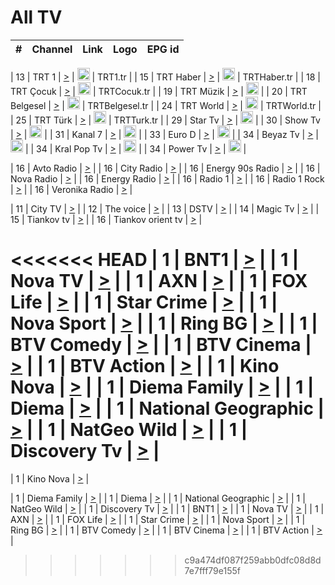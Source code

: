 <h1>All TV</h1>

| #   | Channel        | Link  | Logo | EPG id |
|:---:|:--------------:|:-----:|:----:|:------:|

| 13  | TRT 1            | [>](https://tv-trt1.medya.trt.com.tr/master.m3u8) | <img height="20" src="https://i.imgur.com/j786OLG.png"/> | TRT1.tr |
| 15  | TRT Haber        | [>](https://tv-trthaber.medya.trt.com.tr/master.m3u8) | <img height="20" src="https://i.imgur.com/OVfo8Ab.png"/> | TRTHaber.tr |
| 18  | TRT Çocuk        | [>](https://tv-trtcocuk.medya.trt.com.tr/master.m3u8) | <img height="20" src="https://i.imgur.com/QLFmD6d.png"/> | TRTCocuk.tr |
| 19  | TRT Müzik        | [>](https://tv-trtmuzik.medya.trt.com.tr/master.m3u8) | <img height="20" src="https://i.imgur.com/fIVFCEd.png"/> |
| 20  | TRT Belgesel     | [>](https://tv-trtbelgesel.medya.trt.com.tr/master.m3u8) | <img height="20" src="https://i.imgur.com/MGO87pe.png"/> | TRTBelgesel.tr |
| 24  | TRT World        | [>](https://tv-trtworld.medya.trt.com.tr/master.m3u8) | <img height="20" src="https://i.imgur.com/JEA2xpv.png"/> | TRTWorld.tr |
| 25  | TRT Türk         | [>](https://tv-trtturk.medya.trt.com.tr/master.m3u8) | <img height="20" src="https://i.imgur.com/OSTOQNw.png"/> | TRTTurk.tr |
| 29  | Star Tv   | [>](https://dogus-live.daioncdn.net/startv/startv_360p.m3u8) | <img height="20" src="https://i.imgur.com/IebUZx1.png"/> |
| 30  | Show Tv     | [>](https://ciner-live.daioncdn.net/showtv/showtv.m3u8) | <img height="20" src="https://i.imgur.com/IebUZx1.png"/> |
| 31  | Kanal 7     | [>](https://kanal7-live.daioncdn.net/kanal7/kanal7.m3u8) | <img height="20" src="https://i.imgur.com/IebUZx1.png"/> |
| 33  | Euro D    | [>](https://www.youtube.com/user/KanalD/live) | <img height="20" src="https://i.imgur.com/IebUZx1.png"/> |
| 34  | Beyaz Tv     | [>](https://beyaztv-live.daioncdn.net/beyaztv/beyaztv.m3u8) | <img height="20" src="https://i.imgur.com/IebUZx1.png"/> |
| 34  | Kral Pop Tv     | [>](https://www.youtube.com/watch?v=GuFTuKoXepw) | <img height="20" src="https://i.imgur.com/IebUZx1.png"/> |
| 34  | Power Tv     | [>](https://livetv.powerapp.com.tr/powerTV/powerhd.smil/chunklist.m3u8) | <img height="20" src="https://i.imgur.com/IebUZx1.png"/> |

| 16  | Avto Radio | [>](http://stream.metacast.eu/avtoradio.mp3.m3u) |
| 16  | City Radio | [>](http://stream.metacast.eu/city.aac.m3u) |
| 16  | Energy 90s Radio | [>](http://stream.metacast.eu/energy-90s.m3u) |
| 16  | Nova Radio | [>](http://stream.metacast.eu/nova.aac.m3u) |
| 16  | Energy Radio | [>](http://stream.metacast.eu/nrj.aac.m3u) |
| 16  | Radio 1 | [>](http://stream.metacast.eu/radio1.aac.m3u) |
| 16  | Radio 1 Rock | [>](http://stream.metacast.eu/radio1rock.aac.m3u) |
| 16  | Veronika Radio | [>](http://stream.metacast.eu/veronika.aac.m3u) |

| 11  | City TV | [>](https://tv.city.bg/play/tshls/citytv/index.m3u8) |
| 12  | The voice | [>](https://bss1.neterra.tv/thevoice/thevoice.m3u8) |
| 13  | DSTV | [>](http://46.249.95.140:8081/hls/data.m3u8) |
| 14  | Magic Tv | [>](https://bss1.neterra.tv/magictv/magictv.m3u8) |
| 15  | Tiankov tv | [>](https://streamer103.neterra.tv/tiankov-folk/live.m3u8) |
| 16  | Tiankov orient tv | [>](https://streamer103.neterra.tv/tiankov-orient/live.m3u8) |

<<<<<<< HEAD
| 1 | BNT1 | [>](https://ymkaya.xyz:23509/tv/bnt1/playlist.m3u8?wmsAuthSign=c2VydmVyX3RpbWU9NS8xOS8yMDI1IDE6MDU6MzEgUE0maGFzaF92YWx1ZT05L3Z5WU55c2NCcjZ4VnpCMm5LQmpRPT0mdmFsaWRtaW51dGVzPTYw) |
| 1 | Nova TV | [>](https://ymkaya.xyz:23509/tv/novatv/playlist.m3u8?wmsAuthSign=c2VydmVyX3RpbWU9NS8xOS8yMDI1IDE6MDU6NDEgUE0maGFzaF92YWx1ZT00UlRmLzRjNC9VS09yQUVrRXFzNlZBPT0mdmFsaWRtaW51dGVzPTYw) |
| 1 | AXN | [>](https://ymkaya.xyz:23509/tv/axn/playlist.m3u8?wmsAuthSign=c2VydmVyX3RpbWU9NS8xOS8yMDI1IDE6MDU6NTEgUE0maGFzaF92YWx1ZT1kQldTRTQxbk9qUFE3YlVpWkJJNkZ3PT0mdmFsaWRtaW51dGVzPTYw) |
| 1 | FOX Life | [>](https://ymkaya.xyz:23509/tv/foxlife/playlist.m3u8?wmsAuthSign=c2VydmVyX3RpbWU9NS8xOS8yMDI1IDE6MDY6MDEgUE0maGFzaF92YWx1ZT1HNnhOTk1MNEFNeUFra210OS9WeUxnPT0mdmFsaWRtaW51dGVzPTYw) |
| 1 | Star Crime | [>](https://ymkaya.xyz:23509/tv/foxcrime/playlist.m3u8?wmsAuthSign=c2VydmVyX3RpbWU9NS8xOS8yMDI1IDE6MDY6MTEgUE0maGFzaF92YWx1ZT1jTmhzZk1kdEhwdlpvWHMyM2pBM2VRPT0mdmFsaWRtaW51dGVzPTYw) |
| 1 | Nova Sport | [>](https://ymkaya.xyz:23509/tv/novasport/playlist.m3u8?wmsAuthSign=c2VydmVyX3RpbWU9NS8xOS8yMDI1IDE6MDY6MjEgUE0maGFzaF92YWx1ZT1LQUdsM2JuVlR3QXlTQzZIbldSeStnPT0mdmFsaWRtaW51dGVzPTYw) |
| 1 | Ring BG | [>](https://ymkaya.xyz:23509/tv/ringbg/playlist.m3u8?wmsAuthSign=c2VydmVyX3RpbWU9NS8xOS8yMDI1IDE6MDY6MzEgUE0maGFzaF92YWx1ZT1hblBpUlYvWmtjamdYdHFaUFVZU1FnPT0mdmFsaWRtaW51dGVzPTYw) |
| 1 | BTV Comedy | [>](https://ymkaya.xyz:23509/tv/btvcomedy/playlist.m3u8?wmsAuthSign=c2VydmVyX3RpbWU9NS8xOS8yMDI1IDE6MDY6NDEgUE0maGFzaF92YWx1ZT0vaVJHZWtFNmYzUytJbVpHVXhUNktRPT0mdmFsaWRtaW51dGVzPTYw) |
| 1 | BTV Cinema | [>](https://ymkaya.xyz:23509/tv/btvcinema/playlist.m3u8?wmsAuthSign=c2VydmVyX3RpbWU9NS8xOS8yMDI1IDE6MDY6NTEgUE0maGFzaF92YWx1ZT1GQnU4MXhML0ZtU3RBVkNsaGViYThRPT0mdmFsaWRtaW51dGVzPTYw) |
| 1 | BTV Action | [>](https://ymkaya.xyz:23509/tv/btvaction/playlist.m3u8?wmsAuthSign=c2VydmVyX3RpbWU9NS8xOS8yMDI1IDE6MDc6MDEgUE0maGFzaF92YWx1ZT1jVjd6VHI5ODdkN3JZTGhxSnJLc0RnPT0mdmFsaWRtaW51dGVzPTYw) |
| 1 | Kino Nova | [>](https://ymkaya.xyz:23509/tv/kinonova/playlist.m3u8?wmsAuthSign=c2VydmVyX3RpbWU9NS8xOS8yMDI1IDE6MDc6MTEgUE0maGFzaF92YWx1ZT1oWmdpRDR5Nk1sSFhOOFE1RXhZN1JRPT0mdmFsaWRtaW51dGVzPTYw) |
| 1 | Diema Family | [>](https://ymkaya.xyz:23509/tv/diemafamily/playlist.m3u8?wmsAuthSign=c2VydmVyX3RpbWU9NS8xOS8yMDI1IDE6MDc6MjAgUE0maGFzaF92YWx1ZT1tbC9OQkRXOEJmWmRvYnVmUXExU1NnPT0mdmFsaWRtaW51dGVzPTYw) |
| 1 | Diema | [>](https://ymkaya.xyz:23509/tv/diema/playlist.m3u8?wmsAuthSign=c2VydmVyX3RpbWU9NS8xOS8yMDI1IDE6MDc6MzAgUE0maGFzaF92YWx1ZT1yVU9sL1ovRktMUXhZUW1XNzhkQSt3PT0mdmFsaWRtaW51dGVzPTYw) |
| 1 | National Geographic | [>](https://ymkaya.xyz:23509/tv/natgeo/playlist.m3u8?wmsAuthSign=c2VydmVyX3RpbWU9NS8xOS8yMDI1IDE6MDc6NDAgUE0maGFzaF92YWx1ZT0zb05SUVZaN05ycE1vTU1nK0tkbUZnPT0mdmFsaWRtaW51dGVzPTYw) |
| 1 | NatGeo Wild | [>](https://ymkaya.xyz:23509/tv/natgeowild/playlist.m3u8?wmsAuthSign=c2VydmVyX3RpbWU9NS8xOS8yMDI1IDE6MDc6NDkgUE0maGFzaF92YWx1ZT10VHY1dWRTRi9BYVVCaXBkd2FkdS9BPT0mdmFsaWRtaW51dGVzPTYw) |
| 1 | Discovery Tv | [>](https://ymkaya.xyz:23509/tv/discovery/playlist.m3u8?wmsAuthSign=c2VydmVyX3RpbWU9NS8xOS8yMDI1IDE6MDc6NTkgUE0maGFzaF92YWx1ZT1CbUVGdWlCMTkvRVBYWEhyMktyMGtRPT0mdmFsaWRtaW51dGVzPTYw) |
=======


| 1 | Kino Nova | [>](https://ymkaya.xyz:11336/tv/kinonova/playlist.m3u8?wmsAuthSign=c2VydmVyX3RpbWU9MS8yLzIwMjUgNDo0MDoyMCBBTSZoYXNoX3ZhbHVlPWlFS1FrWEtMMVRFM3l5YklUWUJQUHc9PSZ2YWxpZG1pbnV0ZXM9NjA=) |

| 1 | Diema Family | [>](https://ymkaya.xyz:11336/tv/diemafamily/playlist.m3u8?wmsAuthSign=c2VydmVyX3RpbWU9MS8yLzIwMjUgNDo0MDozMCBBTSZoYXNoX3ZhbHVlPUVUaTVKTldvZTF5WVVCM0YwL21kaXc9PSZ2YWxpZG1pbnV0ZXM9NjA=) |
| 1 | Diema | [>](https://ymkaya.xyz:11336/tv/diema/playlist.m3u8?wmsAuthSign=c2VydmVyX3RpbWU9MS8yLzIwMjUgNDo0MDo0MCBBTSZoYXNoX3ZhbHVlPVlYMWVJT2NuUjNpUTBsaytEUFFOS2c9PSZ2YWxpZG1pbnV0ZXM9NjA=) |
| 1 | National Geographic | [>](https://ymkaya.xyz:11336/tv/natgeo/playlist.m3u8?wmsAuthSign=c2VydmVyX3RpbWU9MS8yLzIwMjUgNDo0MTo0MSBBTSZoYXNoX3ZhbHVlPTJQTlVmcG5nYWx0M013eUhGRGxnd0E9PSZ2YWxpZG1pbnV0ZXM9NjA=) |
| 1 | NatGeo Wild | [>](https://ymkaya.xyz:11336/tv/natgeowild/playlist.m3u8?wmsAuthSign=c2VydmVyX3RpbWU9MS8yLzIwMjUgNDo0MTo1MSBBTSZoYXNoX3ZhbHVlPVl1OXZaTTliN0hGWEN3eDBYd1duNkE9PSZ2YWxpZG1pbnV0ZXM9NjA=) |
| 1 | Discovery Tv | [>](https://ymkaya.xyz:11336/tv/discovery/playlist.m3u8?wmsAuthSign=c2VydmVyX3RpbWU9MS8yLzIwMjUgNDo0MjowMSBBTSZoYXNoX3ZhbHVlPWtBQmdLNlY2RmQwWElzMVYzSDJyVkE9PSZ2YWxpZG1pbnV0ZXM9NjA=) |
| 1 | BNT1 | [>](https://ymkaya.xyz:11336/tv/bnt1/playlist.m3u8?wmsAuthSign=c2VydmVyX3RpbWU9MS8yLzIwMjUgNDozODozOCBBTSZoYXNoX3ZhbHVlPVVrMVlRQXpJWlhYeUh6ZFVpSC9NMUE9PSZ2YWxpZG1pbnV0ZXM9NjA=) |
| 1 | Nova TV | [>](https://ymkaya.xyz:11336/tv/novatv/playlist.m3u8?wmsAuthSign=c2VydmVyX3RpbWU9MS8yLzIwMjUgNDozODo0OCBBTSZoYXNoX3ZhbHVlPUVxQjh1a0ZzYkVGZU8zZDFGTzdreVE9PSZ2YWxpZG1pbnV0ZXM9NjA=) |
| 1 | AXN | [>](https://ymkaya.xyz:11336/tv/axn/playlist.m3u8?wmsAuthSign=c2VydmVyX3RpbWU9MS8yLzIwMjUgNDozODo1OCBBTSZoYXNoX3ZhbHVlPUpkWStGY1hkNXhaOVpPZ0thQ0FZL3c9PSZ2YWxpZG1pbnV0ZXM9NjA=) |
| 1 | FOX Life | [>](https://ymkaya.xyz:11336/tv/foxlife/playlist.m3u8?wmsAuthSign=c2VydmVyX3RpbWU9MS8yLzIwMjUgNDozOToxMCBBTSZoYXNoX3ZhbHVlPWt1ZDc1T3AzYlZDTjJnSy9TU0xJZlE9PSZ2YWxpZG1pbnV0ZXM9NjA=) |
| 1 | Star Crime | [>](https://ymkaya.xyz:11336/tv/foxcrime/playlist.m3u8?wmsAuthSign=c2VydmVyX3RpbWU9MS8yLzIwMjUgNDozOToyMCBBTSZoYXNoX3ZhbHVlPXIwVU45Nm9FR1l2enNkTG9TanBxbmc9PSZ2YWxpZG1pbnV0ZXM9NjA=) |
| 1 | Nova Sport | [>](https://ymkaya.xyz:11336/tv/novasport/playlist.m3u8?wmsAuthSign=c2VydmVyX3RpbWU9MS8yLzIwMjUgNDozOTozMCBBTSZoYXNoX3ZhbHVlPXlSZ0UxazVaM0xhSmc0NmR4T0c1T2c9PSZ2YWxpZG1pbnV0ZXM9NjA=) |
| 1 | Ring BG | [>](https://ymkaya.xyz:11336/tv/ringbg/playlist.m3u8?wmsAuthSign=c2VydmVyX3RpbWU9MS8yLzIwMjUgNDozOTo0MCBBTSZoYXNoX3ZhbHVlPTR4aUlFNHVUYWN4enY1WkVuOFZma2c9PSZ2YWxpZG1pbnV0ZXM9NjA=) |
| 1 | BTV Comedy | [>](https://ymkaya.xyz:11336/tv/btvcomedy/playlist.m3u8?wmsAuthSign=c2VydmVyX3RpbWU9MS8yLzIwMjUgNDozOTo1MCBBTSZoYXNoX3ZhbHVlPUtrMTJ2RHNTTUU1RFp1ZkVOdXFSK3c9PSZ2YWxpZG1pbnV0ZXM9NjA=) |
| 1 | BTV Cinema | [>](https://ymkaya.xyz:11336/tv/btvcinema/playlist.m3u8?wmsAuthSign=c2VydmVyX3RpbWU9MS8yLzIwMjUgNDozOTo1OSBBTSZoYXNoX3ZhbHVlPTZWcU9FZW56cG1NM1lrYy8xNE5NeHc9PSZ2YWxpZG1pbnV0ZXM9NjA=) |
| 1 | BTV Action | [>](https://ymkaya.xyz:11336/tv/btvaction/playlist.m3u8?wmsAuthSign=c2VydmVyX3RpbWU9MS8yLzIwMjUgNDo0MDoxMCBBTSZoYXNoX3ZhbHVlPUlDd0ErRkZVWThyMVZwR3c2REdGZ3c9PSZ2YWxpZG1pbnV0ZXM9NjA=) |
>>>>>>> c9a474df087f259abb0dfc08d8d7e7fff79e155f
